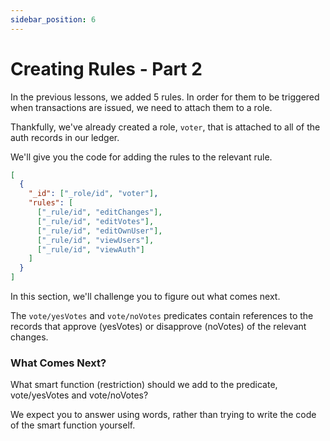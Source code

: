 ```yaml
---
sidebar_position: 6
---
```


# Creating Rules - Part 2

In the previous lessons, we added 5 rules. In order for them to be triggered when transactions are issued, we need to attach them to a role.

Thankfully, we've already created a role, `voter`, that is attached to all of the auth records in our ledger.

We'll give you the code for adding the rules to the relevant rule.

```json
[
  {
    "_id": ["_role/id", "voter"],
    "rules": [
      ["_rule/id", "editChanges"],
      ["_rule/id", "editVotes"],
      ["_rule/id", "editOwnUser"],
      ["_rule/id", "viewUsers"],
      ["_rule/id", "viewAuth"]
    ]
  }
]
```

In this section, we'll challenge you to figure out what comes next.

The `vote/yesVotes` and `vote/noVotes` predicates contain references to the records that approve (yesVotes) or disapprove (noVotes) of the relevant changes.

<div class="challenge">
<h3>What Comes Next?</h3>

<p>What smart function (restriction) should we add to the predicate, vote/yesVotes and vote/noVotes?</p>

<p>We expect you to answer using words, rather than trying to write the code of the smart function yourself.</p>
</div>
